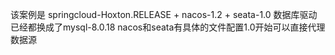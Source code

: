 该案例是
springcloud-Hoxton.RELEASE + nacos-1.2 + seata-1.0
数据库驱动已经都换成了mysql-8.0.18
nacos和seata有具体的文件配置1.0开始可以直接代理数据源